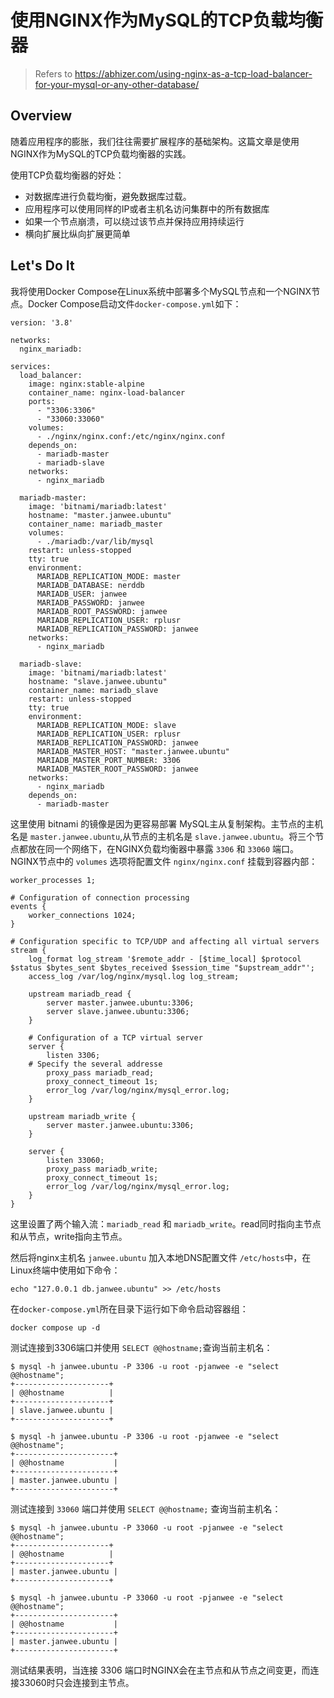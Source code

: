 # 使用NGINX作为MySQL的TCP负载均衡器

> Refers to https://abhizer.com/using-nginx-as-a-tcp-load-balancer-for-your-mysql-or-any-other-database/

## Overview
随着应用程序的膨胀，我们往往需要扩展程序的基础架构。这篇文章是使用NGINX作为MySQL的TCP负载均衡器的实践。

使用TCP负载均衡器的好处：
- 对数据库进行负载均衡，避免数据库过载。
- 应用程序可以使用同样的IP或者主机名访问集群中的所有数据库
- 如果一个节点崩溃，可以绕过该节点并保持应用持续运行
- 横向扩展比纵向扩展更简单

## Let's Do It
我将使用Docker Compose在Linux系统中部署多个MySQL节点和一个NGINX节点。Docker Compose启动文件`docker-compose.yml`如下：

```
version: '3.8'

networks: 
  nginx_mariadb:

services:
  load_balancer:
    image: nginx:stable-alpine
    container_name: nginx-load-balancer
    ports: 
      - "3306:3306"
      - "33060:33060"
    volumes: 
      - ./nginx/nginx.conf:/etc/nginx/nginx.conf
    depends_on:
      - mariadb-master
      - mariadb-slave
    networks:
      - nginx_mariadb

  mariadb-master:
    image: 'bitnami/mariadb:latest'
    hostname: "master.janwee.ubuntu"
    container_name: mariadb_master
    volumes:
      - ./mariadb:/var/lib/mysql
    restart: unless-stopped
    tty: true
    environment:
      MARIADB_REPLICATION_MODE: master
      MARIADB_DATABASE: nerddb
      MARIADB_USER: janwee
      MARIADB_PASSWORD: janwee
      MARIADB_ROOT_PASSWORD: janwee
      MARIADB_REPLICATION_USER: rplusr
      MARIADB_REPLICATION_PASSWORD: janwee
    networks:
      - nginx_mariadb

  mariadb-slave:
    image: 'bitnami/mariadb:latest'
    hostname: "slave.janwee.ubuntu"
    container_name: mariadb_slave
    restart: unless-stopped
    tty: true
    environment:
      MARIADB_REPLICATION_MODE: slave
      MARIADB_REPLICATION_USER: rplusr
      MARIADB_REPLICATION_PASSWORD: janwee
      MARIADB_MASTER_HOST: "master.janwee.ubuntu"
      MARIADB_MASTER_PORT_NUMBER: 3306
      MARIADB_MASTER_ROOT_PASSWORD: janwee
    networks:
      - nginx_mariadb
    depends_on:
      - mariadb-master
```

这里使用 bitnami 的镜像是因为更容易部署 MySQL主从复制架构。主节点的主机名是 `master.janwee.ubuntu`,从节点的主机名是 `slave.janwee.ubuntu`。将三个节点都放在同一个网络下，在NGINX负载均衡器中暴露 `3306` 和 `33060` 端口。
NGINX节点中的 `volumes` 选项将配置文件 `nginx/nginx.conf` 挂载到容器内部：

```
worker_processes 1;

# Configuration of connection processing
events {
    worker_connections 1024;
}

# Configuration specific to TCP/UDP and affecting all virtual servers
stream {
    log_format log_stream '$remote_addr - [$time_local] $protocol $status $bytes_sent $bytes_received $session_time "$upstream_addr"';
    access_log /var/log/nginx/mysql.log log_stream;

    upstream mariadb_read {
        server master.janwee.ubuntu:3306; 
        server slave.janwee.ubuntu:3306;
    }
    
    # Configuration of a TCP virtual server
    server {
        listen 3306;
	# Specify the several addresse
        proxy_pass mariadb_read; 
        proxy_connect_timeout 1s;
        error_log /var/log/nginx/mysql_error.log;
    }

    upstream mariadb_write {
        server master.janwee.ubuntu:3306;
    }

    server {
        listen 33060;
        proxy_pass mariadb_write;
        proxy_connect_timeout 1s;
        error_log /var/log/nginx/mysql_error.log;
    }
}
```

这里设置了两个输入流：`mariadb_read` 和 `mariadb_write`。read同时指向主节点和从节点，write指向主节点。

然后将nginx主机名 `janwee.ubuntu` 加入本地DNS配置文件 `/etc/hosts`中，在Linux终端中使用如下命令：

```
echo "127.0.0.1 db.janwee.ubuntu" >> /etc/hosts
```

在`docker-compose.yml`所在目录下运行如下命令启动容器组：

```
docker compose up -d
```

测试连接到3306端口并使用 `SELECT @@hostname;`查询当前主机名：

```
$ mysql -h janwee.ubuntu -P 3306 -u root -pjanwee -e "select @@hostname";
+---------------------+
| @@hostname          |
+---------------------+
| slave.janwee.ubuntu |
+---------------------+

$ mysql -h janwee.ubuntu -P 3306 -u root -pjanwee -e "select @@hostname";
+----------------------+
| @@hostname           |
+----------------------+
| master.janwee.ubuntu |
+----------------------+
```

测试连接到 `33060` 端口并使用 `SELECT @@hostname;` 查询当前主机名：

```
$ mysql -h janwee.ubuntu -P 33060 -u root -pjanwee -e "select @@hostname";
+---------------------+
| @@hostname          |
+---------------------+
| master.janwee.ubuntu |
+---------------------+

$ mysql -h janwee.ubuntu -P 33060 -u root -pjanwee -e "select @@hostname";
+----------------------+
| @@hostname           |
+----------------------+
| master.janwee.ubuntu |
+----------------------+
```

测试结果表明，当连接 3306 端口时NGINX会在主节点和从节点之间变更，而连接33060时只会连接到主节点。
